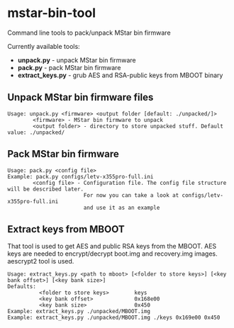 # mstar-bin-tool

Command line tools to pack/unpack MStar bin firmware

Currently available tools:
 - **unpack.py** - unpack MStar bin firmware
 - **pack.py** - pack MStar bin firmware
 - **extract_keys.py** - grub AES and RSA-public keys from MBOOT binary


## Unpack MStar bin firmware files

```
Usage: unpack.py <firmware> <output folder [default: ./unpacked/]>
        <firmware> - MStar bin firmware to unpack
        <output folder> - directory to store unpacked stuff. Default value: ./unpacked/
```


## Pack MStar bin firmware 
```
Usage: pack.py <config file>
Example: pack.py configs/letv-x355pro-full.ini
		<config file> - Configuration file. The config file structure will be described later.
                        For now you can take a look at configs/letv-x355pro-full.ini
                        and use it as an example
```


## Extract keys from MBOOT
That tool is used to get AES and public RSA keys from the MBOOT. AES keys are needed to encrypt/decrypt 
boot.img and recovery.img images. aescrypt2 tool is used.

```
Usage: extract_keys.py <path to mboot> [<folder to store keys>] [<key bank offset>] [<key bank size>]
Defaults:
          <folder to store keys>        keys
          <key bank offset>             0x168e00
          <key bank size>               0x450
Example: extract_keys.py ./unpacked/MBOOT.img
Example: extract_keys.py ./unpacked/MBOOT.img ./keys 0x169e00 0x450
```

